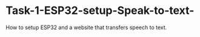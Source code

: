 # Task-1-ESP32-setup-Speak-to-text-
How to setup ESP32 and a website that transfers speech to text.

